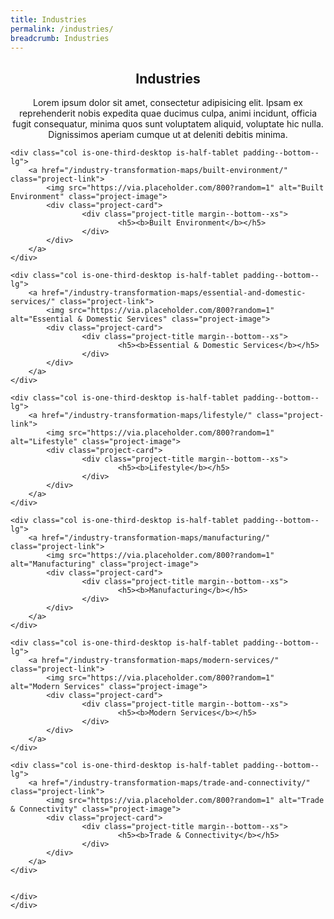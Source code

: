 ```yaml
---
title: Industries
permalink: /industries/
breadcrumb: Industries
---
```


<section class="bp-section">
	<div class="bp-container padding--top--lg">
	    <div class="row">
	      <div class="col content is-8 is-offset-2">
	    		<h1><strong><center>Industries</center></strong></h1>
					<center>Lorem ipsum dolor sit amet, consectetur adipisicing elit. Ipsam ex reprehenderit nobis expedita quae ducimus culpa, animi incidunt, officia fugit consequatur, minima quos sunt voluptatem aliquid, voluptate hic nulla. Dignissimos aperiam cumque ut at deleniti debitis minima.</center>
	      </div>
	    </div>
	</div>
</section>

<div class="bp-section bg-table-grey">
<div class="bp-container">

<div class="row is-multiline">

	<div class="col is-one-third-desktop is-half-tablet padding--bottom--lg">
		<a href="/industry-transformation-maps/built-environment/" class="project-link">
			<img src="https://via.placeholder.com/800?random=1" alt="Built Environment" class="project-image">
			<div class="project-card">
					<div class="project-title margin--bottom--xs">
							<h5><b>Built Environment</b></h5>
					</div>
			</div>
		</a>
	</div>

	<div class="col is-one-third-desktop is-half-tablet padding--bottom--lg">
		<a href="/industry-transformation-maps/essential-and-domestic-services/" class="project-link">
			<img src="https://via.placeholder.com/800?random=1" alt="Essential & Domestic Services" class="project-image">
			<div class="project-card">
					<div class="project-title margin--bottom--xs">
							<h5><b>Essential & Domestic Services</b></h5>
					</div>
			</div>
		</a>
	</div>

	<div class="col is-one-third-desktop is-half-tablet padding--bottom--lg">
		<a href="/industry-transformation-maps/lifestyle/" class="project-link">
			<img src="https://via.placeholder.com/800?random=1" alt="Lifestyle" class="project-image">
			<div class="project-card">
					<div class="project-title margin--bottom--xs">
							<h5><b>Lifestyle</b></h5>
					</div>
			</div>
		</a>
	</div>

	<div class="col is-one-third-desktop is-half-tablet padding--bottom--lg">
		<a href="/industry-transformation-maps/manufacturing/" class="project-link">
			<img src="https://via.placeholder.com/800?random=1" alt="Manufacturing" class="project-image">
			<div class="project-card">
					<div class="project-title margin--bottom--xs">
							<h5><b>Manufacturing</b></h5>
					</div>
			</div>
		</a>
	</div>

	<div class="col is-one-third-desktop is-half-tablet padding--bottom--lg">
		<a href="/industry-transformation-maps/modern-services/" class="project-link">
			<img src="https://via.placeholder.com/800?random=1" alt="Modern Services" class="project-image">
			<div class="project-card">
					<div class="project-title margin--bottom--xs">
							<h5><b>Modern Services</b></h5>
					</div>
			</div>
		</a>
	</div>

	<div class="col is-one-third-desktop is-half-tablet padding--bottom--lg">
		<a href="/industry-transformation-maps/trade-and-connectivity/" class="project-link">
			<img src="https://via.placeholder.com/800?random=1" alt="Trade & Connectivity" class="project-image">
			<div class="project-card">
					<div class="project-title margin--bottom--xs">
							<h5><b>Trade & Connectivity</b></h5>
					</div>
			</div>
		</a>
	</div>


	</div>
	</div>
</div>
